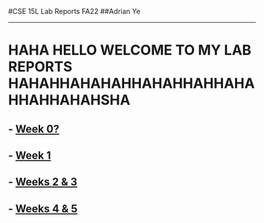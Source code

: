 #CSE 15L Lab Reports FA22
##Adrian Ye 

------
# HAHA HELLO WELCOME TO MY LAB REPORTS HAHAHHAHAHAHHAHAHHAHHAHAHHAHHAHAHSHA


## - [Week 0?](lab-report-1-week-0.html)
## - [Week 1](lab-report-1-(week-1).html)
## - [Weeks 2 & 3](/lab-report-2-(weeks2and3.md))
## - [Weeks 4 & 5](/lab-report-3-(weeks4and5).md)

